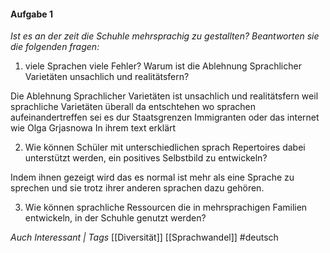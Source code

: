 #### Aufgabe 1
*Ist es an der zeit die Schuhle mehrsprachig zu gestallten? Beantworten sie die folgenden fragen:*

1) viele Sprachen viele Fehler? Warum ist die Ablehnung Sprachlicher Varietäten unsachlich und realitätsfern?

Die Ablehnung Sprachlicher Varietäten ist unsachlich und realitätsfern weil sprachliche Varietäten überall da entschtehen wo sprachen aufeinandertreffen sei es dur Staatsgrenzen Immigranten oder das internet wie Olga Grjasnowa In ihrem text erklärt 

2) Wie können Schüler mit unterschiedlichen sprach Repertoires dabei unterstützt werden, ein positives Selbstbild zu entwickeln?

Indem ihnen gezeigt wird das es normal ist mehr als eine Sprache zu sprechen und sie trotz ihrer anderen sprachen dazu gehören.

3) Wie können sprachliche Ressourcen die in mehrsprachigen Familien entwickeln, in der Schuhle genutzt werden?


*Auch Interessant | Tags*
[[Diversität]] [[Sprachwandel]]
#deutsch 
